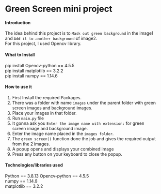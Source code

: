 # Green Screen mini project
#### Introduction  
The idea behind this project is to `Mask out green background` in the image1 and `Add it to another background` of image2.  
For this project, I used Opencv library.
  
#### What to Install
pip install Opencv-python == 4.5.5  
pip install matplotlib == 3.2.2  
pip install numpy == 1.14.6  

#### How to use it  
1. First Install the required Packages.
2. There was a folder with name `images` under the parent folder with green screen images and background images.
3. Place your images in that folder.
4. Run `main.py` file
5. It gonna ask you `Enter the image name with extension:` for green screen image and background image.  
6. Enter the image name placed in the `images folder`.
7. The `green_screen()` function done the job and gives the required output from the 2 images.
8. A popup opens and displays your combined image
9. Press any button on your keyboard to close the popup.


#### Technologies/libraries used
Python == 3.8.13
Opencv-python == 4.5.5  
numpy == 1.14.6  
matplotlib == 3.2.2
